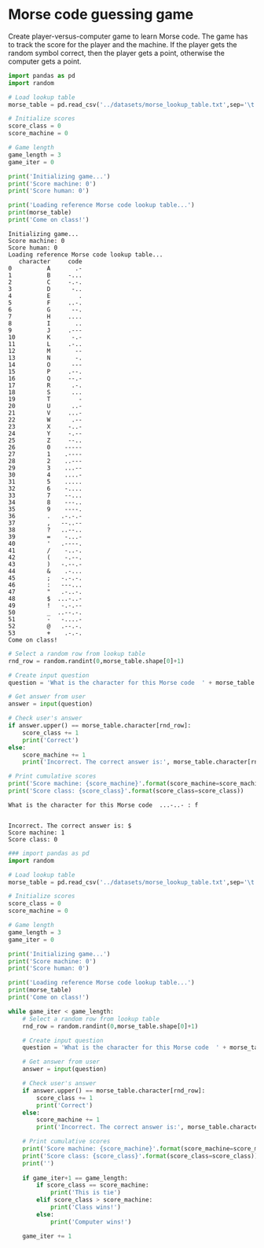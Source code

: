 # Morse code guessing game

Create player-versus-computer game to learn Morse code. The game has to track the score for the player and the machine. If the player gets the random symbol correct, then the player gets a point, otherwise the computer gets a point.


```python
import pandas as pd
import random

# Load lookup table
morse_table = pd.read_csv('../datasets/morse_lookup_table.txt',sep='\t',engine='python')

# Initialize scores
score_class = 0
score_machine = 0

# Game length
game_length = 3
game_iter = 0

print('Initializing game...')
print('Score machine: 0')
print('Score human: 0')

print('Loading reference Morse code lookup table...')
print(morse_table)
print('Come on class!')


```

    Initializing game...
    Score machine: 0
    Score human: 0
    Loading reference Morse code lookup table...
       character     code
    0          A       .-
    1          B     -...
    2          C     -.-.
    3          D      -..
    4          E        .
    5          F     ..-.
    6          G      --.
    7          H     ....
    8          I       ..
    9          J     .---
    10         K      -.-
    11         L     .-..
    12         M       --
    13         N       -.
    14         O      ---
    15         P     .--.
    16         Q     --.-
    17         R      .-.
    18         S      ...
    19         T        -
    20         U      ..-
    21         V     ...-
    22         W      .--
    23         X     -..-
    24         Y     -.--
    25         Z     --..
    26         0    -----
    27         1    .----
    28         2    ..---
    29         3    ...--
    30         4    ....-
    31         5    .....
    32         6    -....
    33         7    --...
    34         8    ---..
    35         9    ----.
    36         .   .-.-.-
    37         ,   --..--
    38         ?   ..--..
    39         =    -...-
    40         '   .----.
    41         /    -..-.
    42         (    -.--.
    43         )   -.--.-
    44         &    .-...
    45         ;   -.-.-.
    46         :   ---...
    47         "   .-..-.
    48         $  ...-..-
    49         !   -.-.--
    50         _  ..--.-.
    51         -   -....-
    52         @   .--.-.
    53         +    .-.-.
    Come on class!



```python
# Select a random row from lookup table
rnd_row = random.randint(0,morse_table.shape[0]+1)

# Create input question
question = 'What is the character for this Morse code  ' + morse_table.code[rnd_row] + ' :'

# Get answer from user
answer = input(question)

# Check user's answer
if answer.upper() == morse_table.character[rnd_row]:
    score_class += 1
    print('Correct')
else:
    score_machine += 1
    print('Incorrect. The correct answer is:', morse_table.character[rnd_row])

# Print cumulative scores
print('Score machine: {score_machine}'.format(score_machine=score_machine))
print('Score class: {score_class}'.format(score_class=score_class))

```

    What is the character for this Morse code  ...-..- : f


    Incorrect. The correct answer is: $
    Score machine: 1
    Score class: 0



```python
### import pandas as pd
import random

# Load lookup table
morse_table = pd.read_csv('../datasets/morse_lookup_table.txt',sep='\t',engine='python')

# Initialize scores
score_class = 0
score_machine = 0

# Game length
game_length = 3
game_iter = 0

print('Initializing game...')
print('Score machine: 0')
print('Score human: 0')

print('Loading reference Morse code lookup table...')
print(morse_table)
print('Come on class!')

while game_iter < game_length:
    # Select a random row from lookup table
    rnd_row = random.randint(0,morse_table.shape[0]+1)

    # Create input question
    question = 'What is the character for this Morse code  ' + morse_table.code[rnd_row] + ' :'

    # Get answer from user
    answer = input(question)

    # Check user's answer
    if answer.upper() == morse_table.character[rnd_row]:
        score_class += 1
        print('Correct')
    else:
        score_machine += 1
        print('Incorrect. The correct answer is:', morse_table.character[rnd_row])

    # Print cumulative scores
    print('Score machine: {score_machine}'.format(score_machine=score_machine))
    print('Score class: {score_class}'.format(score_class=score_class))
    print('')
    
    if game_iter+1 == game_length:
        if score_class == score_machine:
            print('This is tie')
        elif score_class > score_machine:
            print('Class wins!')
        else:
            print('Computer wins!')

    game_iter += 1
```
